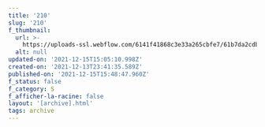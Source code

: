 ```yaml
---
title: '210'
slug: '210'
f_thumbnail:
  url: >-
    https://uploads-ssl.webflow.com/6141f41868c3e33a265cbfe7/61b7da2cdba10f7e55cf4403_210.jpg
  alt: null
updated-on: '2021-12-15T15:05:10.998Z'
created-on: '2021-12-13T23:41:35.589Z'
published-on: '2021-12-15T15:48:47.960Z'
f_status: false
f_category: S
f_afficher-la-racine: false
layout: '[archive].html'
tags: archive
---
```



